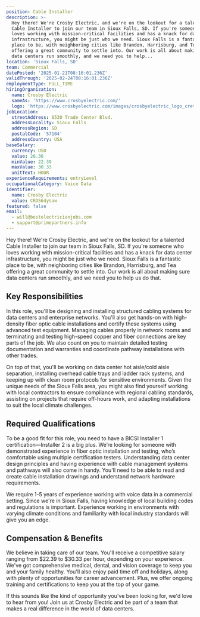 ```yaml
---
position: Cable Installer
description: >-
  Hey there! We're Crosby Electric, and we're on the lookout for a talented
  Cable Installer to join our team in Sioux Falls, SD. If you're someone who
  loves working with mission-critical facilities and has a knack for data center
  infrastructure, you might be just who we need. Sioux Falls is a fantastic
  place to be, with neighboring cities like Brandon, Harrisburg, and Tea
  offering a great community to settle into. Our work is all about making sure
  data centers run smoothly, and we need you to help...
location: 'Sioux Falls, SD'
team: Commercial
datePosted: '2025-01-21T08:16:01.236Z'
validThrough: '2025-02-24T08:16:01.236Z'
employmentType: FULL_TIME
hiringOrganization:
  name: Crosby Electric
  sameAs: 'https://www.crosbyelectric.com/'
  logo: 'https://www.crosbyelectric.com/images/crosbyelectric_logo_crete.png'
jobLocation:
  streetAddress: 8530 Trade Center Blvd.
  addressLocality: Sioux Falls
  addressRegion: SD
  postalCode: '57104'
  addressCountry: USA
baseSalary:
  currency: USD
  value: 26.36
  minValue: 22.39
  maxValue: 30.33
  unitText: HOUR
experienceRequirements: entryLevel
occupationalCategory: Voice Data
identifier:
  name: Crosby Electric
  value: CROS64ysuw
featured: false
email:
  - will@bestelectricianjobs.com
  - support@primepartners.info
---
```




Hey there! We're Crosby Electric, and we're on the lookout for a talented Cable Installer to join our team in Sioux Falls, SD. If you're someone who loves working with mission-critical facilities and has a knack for data center infrastructure, you might be just who we need. Sioux Falls is a fantastic place to be, with neighboring cities like Brandon, Harrisburg, and Tea offering a great community to settle into. Our work is all about making sure data centers run smoothly, and we need you to help us do that.

## Key Responsibilities

In this role, you'll be designing and installing structured cabling systems for data centers and enterprise networks. You'll also get hands-on with high-density fiber optic cable installations and certify these systems using advanced test equipment. Managing cables properly in network rooms and terminating and testing high-speed copper and fiber connections are key parts of the job. We also count on you to maintain detailed testing documentation and warranties and coordinate pathway installations with other trades.

On top of that, you'll be working on data center hot aisle/cold aisle separation, installing overhead cable trays and ladder rack systems, and keeping up with clean room protocols for sensitive environments. Given the unique needs of the Sioux Falls area, you might also find yourself working with local contractors to ensure compliance with regional cabling standards, assisting on projects that require off-hours work, and adapting installations to suit the local climate challenges.

## Required Qualifications

To be a good fit for this role, you need to have a BICSI Installer 1 certification—Installer 2 is a big plus. We’re looking for someone with demonstrated experience in fiber optic installation and testing, who’s comfortable using multiple certification testers. Understanding data center design principles and having experience with cable management systems and pathways will also come in handy. You'll need to be able to read and create cable installation drawings and understand network hardware requirements.

We require 1-5 years of experience working with voice data in a commercial setting. Since we're in Sioux Falls, having knowledge of local building codes and regulations is important. Experience working in environments with varying climate conditions and familiarity with local industry standards will give you an edge.

## Compensation & Benefits

We believe in taking care of our team. You'll receive a competitive salary ranging from $22.39 to $30.33 per hour, depending on your experience. We've got comprehensive medical, dental, and vision coverage to keep you and your family healthy. You'll also enjoy paid time off and holidays, along with plenty of opportunities for career advancement. Plus, we offer ongoing training and certifications to keep you at the top of your game.

If this sounds like the kind of opportunity you've been looking for, we'd love to hear from you! Join us at Crosby Electric and be part of a team that makes a real difference in the world of data centers.
